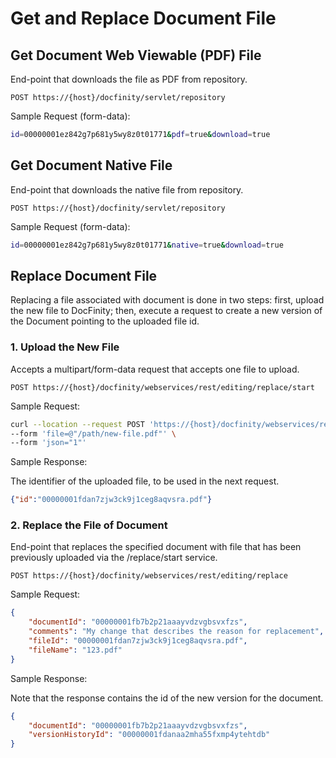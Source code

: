 # Get and Replace Document File

## Get Document Web Viewable (PDF) File

End-point that downloads the file as PDF from repository.

`POST https://{host}/docfinity/servlet/repository`

Sample Request (form-data):

```bash
id=00000001ez842g7p681y5wy8z0t01771&pdf=true&download=true
```

## Get Document Native File

End-point that downloads the native file from repository.

`POST https://{host}/docfinity/servlet/repository`

Sample Request (form-data):

```bash
id=00000001ez842g7p681y5wy8z0t01771&native=true&download=true
```

## Replace Document File

Replacing a file associated with document is done in two steps: first, upload the new file to DocFinity; then, execute a request to create a new version of the Document pointing to the uploaded file id.

### 1. Upload the New File

Accepts a multipart/form-data request that accepts one file to upload.

`POST https://{host}/docfinity/webservices/rest/editing/replace/start`

Sample Request:

```bash
curl --location --request POST 'https://{host}/docfinity/webservices/rest/editing/replace/start' \
--form 'file=@"/path/new-file.pdf"' \
--form 'json="1"'
```

Sample Response:

The identifier of the uploaded file, to be used in the next request.

```json
{"id":"00000001fdan7zjw3ck9j1ceg8aqvsra.pdf"}
```

### 2. Replace the File of Document

End-point that replaces the specified document with file that has been previously uploaded via the /replace/start service.

`POST https://{host}/docfinity/webservices/rest/editing/replace`

Sample Request:

```json
{
    "documentId": "00000001fb7b2p21aaayvdzvgbsvxfzs",
    "comments": "My change that describes the reason for replacement",
    "fileId": "00000001fdan7zjw3ck9j1ceg8aqvsra.pdf",
    "fileName": "123.pdf"
}
```

Sample Response:

Note that the response contains the id of the new version for the document.

```json
{
    "documentId": "00000001fb7b2p21aaayvdzvgbsvxfzs",
    "versionHistoryId": "00000001fdanaa2mha55fxmp4ytehtdb"
}
```
